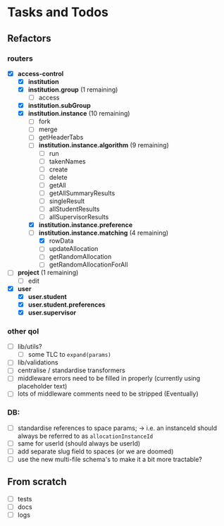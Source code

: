 # Tasks and Todos

## Refactors

### routers

- [x] **access-control** <!-- ok -->
  - [x] **institution** <!-- ok -->
  - [x] **institution.group** (1 remaining)
    - [ ] access <!-- move -->
  - [x] **institution.subGroup** <!-- ok -->
  - [x] **institution.instance** (10 remaining)
    - [ ] fork <!-- pin -->
    - [ ] merge <!-- pin -->
    - [ ] getHeaderTabs <!-- todo -->
    - [ ] **institution.instance.algorithm** (9 remaining)
      - [ ] run
      - [ ] takenNames
      - [ ] create
      - [ ] delete
      - [ ] getAll
      - [ ] getAllSummaryResults
      - [ ] singleResult
      - [ ] allStudentResults
      - [ ] allSupervisorResults
    - [x] **institution.instance.preference** <!-- ok -->
    - [ ] **institution.instance.matching** (4 remaining)
      - [x] rowData <!-- move -->
      - [ ] updateAllocation <!-- todo -->
      - [ ] getRandomAllocation <!-- pin -->
      - [ ] getRandomAllocationForAll <!-- pin -->
- [ ] **project** (1 remaining)
  - [ ] edit
- [x] **user** <!-- ok -->
  - [x] **user.student** <!-- ok -->
  - [x] **user.student.preferences** <!-- ok -->
  - [x] **user.supervisor** <!-- ok -->

### other qol

- [ ] lib/utils?
  - [ ] some TLC to `expand(params)`
- [ ] lib/validations
- [ ] centralise / standardise transformers
- [ ] middleware errors need to be filled in properly (currently using placeholder text)
- [ ] lots of middleware comments need to be stripped (Eventually)

### DB:

- [ ] standardise references to space params;
      -> i.e. an instanceId should always be referred to as `allocationInstanceId`
- [ ] same for userId (should always be userId)
- [ ] add separate slug field to spaces (or we are doomed)
- [ ] use the new multi-file schema's to make it a bit more tractable?

## From scratch

<!-- important but not urgent -->

- [ ] tests
- [ ] docs
- [ ] logs

